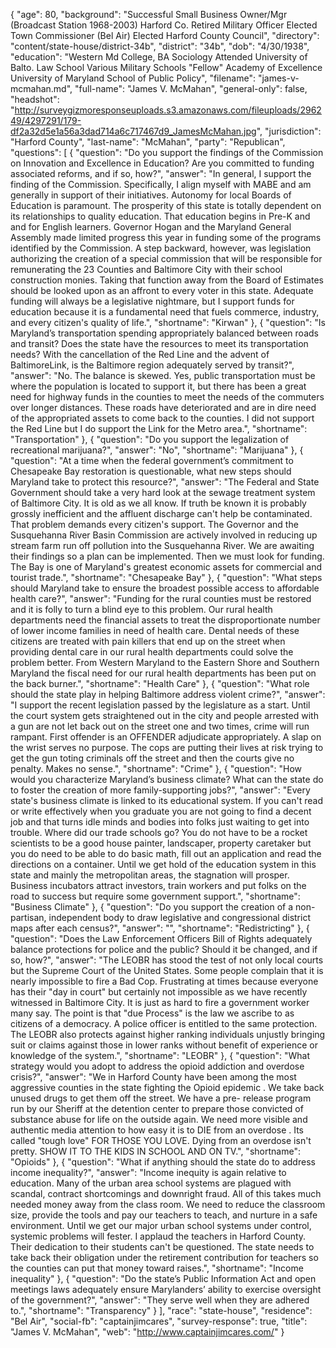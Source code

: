 {
  "age": 80,
  "background": "Successful Small Business Owner/Mgr (Broadcast Station 1968-2003) Harford Co.              Retired Military Officer  Elected Town Commissioner (Bel Air) Elected Harford County Council",
  "directory": "content/state-house/district-34b",
  "district": "34b",
  "dob": "4/30/1938",
  "education": "Western Md College, BA Sociology Attended University of Balto. Law School Various Military Schools \"Fellow\" Academy of Excellence University of Maryland School of Public Policy",
  "filename": "james-v-mcmahan.md",
  "full-name": "James V. McMahan",
  "general-only": false,
  "headshot": "http://surveygizmoresponseuploads.s3.amazonaws.com/fileuploads/296249/4297291/179-df2a32d5e1a56a3dad714a6c717467d9_JamesMcMahan.jpg",
  "jurisdiction": "Harford County",
  "last-name": "McMahan",
  "party": "Republican",
  "questions": [
    {
      "question": "Do you support the findings of the Commission on Innovation and Excellence in Education? Are you committed to funding associated reforms, and if so, how?",
      "answer": "In general, I support the finding of the Commission.  Specifically, I align myself with MABE and am generally in support of their initiatives.  Autonomy for local Boards of Education is paramount.  The prosperity of this state is totally dependent on its relationships to quality education.  That education begins in Pre-K and and for English learners.  Governor Hogan and the Maryland General Assembly made limited progress this year in funding some of the programs identified by the Commission.  A step backward, however, was legislation authorizing the creation of a special commission that will be responsible for remunerating the 23 Counties and Baltimore City with their school construction monies.  Taking that function away from the Board of Estimates should be looked upon as an affront to every voter in this state.  Adequate funding will always be a legislative nightmare, but I support funds for education because it is a fundamental need that fuels commerce, industry, and every citizen's quality of life.",
      "shortname": "Kirwan"
    },
    {
      "question": "Is Maryland’s transportation spending appropriately balanced between roads and transit? Does the state have the resources to meet its transportation needs? With the cancellation of the Red Line and the advent of BaltimoreLink, is the Baltimore region adequately served by transit?",
      "answer": "No. The balance is skewed.  Yes, public transportation must be where the population is located to support it, but there has been a  great need for highway funds in the counties to meet the needs of the commuters over longer distances. These roads have deteriorated and are in dire need of the appropriated assets to come back to the counties.  I did not support the Red Line but I do support the Link for the Metro area.",
      "shortname": "Transportation"
    },
    {
      "question": "Do you support the legalization of recreational marijuana?",
      "answer": "No",
      "shortname": "Marijuana"
    },
    {
      "question": "At a time when the federal government’s commitment to Chesapeake Bay restoration is questionable, what new steps should Maryland take to protect this resource?",
      "answer": "The Federal and State Government should take a very hard look at the sewage treatment system of Baltimore City.  It is old as we all know. If truth be known it is probably grossly inefficient and the affluent discharge can't help be contaminated. That problem demands every citizen's support.  The Governor and the Susquehanna River Basin Commission are actively involved in reducing  up stream  farm run off pollution into the Susquehanna River. We are awaiting their findings so a plan can be implemented.  Then we must look for funding.  The Bay is one of Maryland's greatest  economic assets for commercial and tourist trade.",
      "shortname": "Chesapeake Bay"
    },
    {
      "question": "What steps should Maryland take to ensure the broadest possible access to affordable health care?",
      "answer": "Funding for the  rural counties must be restored and it is folly to turn a blind eye to this problem.  Our rural health departments need the financial assets  to treat the disproportionate number of  lower income families in need of health care. Dental needs of these citizens are treated with pain killers that end up on the street when providing dental care in our rural health departments could solve the problem better.  From Western Maryland to the Eastern Shore and Southern Maryland the fiscal need for our rural health departments has been put on the back burner.",
      "shortname": "Health Care"
    },
    {
      "question": "What role should the state play in helping Baltimore address violent crime?",
      "answer": "I support the recent legislation passed by the legislature as a start.  Until the court system gets straightened out in the city and people arrested with a gun are not let back out on the street one and two times, crime will run rampant. First offender is an OFFENDER adjudicate appropriately. A slap on the wrist serves no purpose. The cops are putting their lives at risk trying to get the gun toting criminals off the street and then the courts give no penalty.  Makes no sense.",
      "shortname": "Crime"
    },
    {
      "question": "How would you characterize Maryland’s business climate? What can the state do to foster the creation of more family-supporting jobs?",
      "answer": "Every state's business climate is linked to its educational system.  If you can't read or write effectively when you graduate you are not going to find a decent job and that turns idle minds and bodies into folks just waiting to get into trouble.  Where did our trade schools go? You do not have to be a rocket scientists to be a good house painter, landscaper, property caretaker but you do need to  be able to do basic math, fill out an application and read the directions on a container. Until we get hold of the education system in this state and mainly the metropolitan areas, the stagnation will prosper.  Business incubators attract investors, train workers and put folks on the road to success but require some government support.",
      "shortname": "Business Climate"
    },
    {
      "question": "Do you support the creation of a non-partisan, independent body to draw legislative and congressional district maps after each census?",
      "answer": "",
      "shortname": "Redistricting"
    },
    {
      "question": "Does the Law Enforcement Officers Bill of Rights adequately balance protections for police and the public? Should it be changed, and if so, how?",
      "answer": "The  LEOBR has stood the test of not only local courts but the Supreme Court of the United States.  Some people complain that it is nearly impossible to  fire a Bad Cop.  Frustrating at times because everyone has their \"day in court\" but certainly not impossible as we have recently witnessed in Baltimore City. It is just as hard to fire a government worker many say. The point is that \"due Process\" is the law we ascribe to as citizens of a democracy. A police officer is entitled to the same protection. The LEOBR also protects against higher ranking individuals unjustly bringing suit or claims against those  in lower ranks without benefit of experience or knowledge of the system.",
      "shortname": "LEOBR"
    },
    {
      "question": "What strategy would you adopt to address the opioid addiction and overdose crisis?",
      "answer": "We in Harford County have been among the most aggressive counties in the state fighting the Opioid epidemic .  We take back unused drugs to get them off the street.  We have a pre- release program run by our Sheriff at the detention center to prepare those convicted of substance abuse for life on the outside again.  We need more visible and authentic media attention to how easy it is to DIE from an overdose .  Its called \"tough love\" FOR THOSE YOU LOVE.   Dying from an overdose isn't pretty.  SHOW IT TO THE KIDS IN SCHOOL AND ON TV.",
      "shortname": "Opioids"
    },
    {
      "question": "What if anything should the state do to address income inequality?",
      "answer": "Income inequity is again relative to education.  Many of the urban area school systems are plagued with scandal, contract shortcomings and downright fraud. All of this takes much needed money away from the class room. We need to reduce the classroom size, provide the tools and pay our teachers to teach, and nurture in a safe environment.  Until we get our major urban school systems under control, systemic problems will fester. I applaud the teachers in Harford County. Their dedication to their students can't be questioned.   The state needs to take back their obligation under the retirement contribution for teachers so the counties can put that money toward raises.",
      "shortname": "Income inequality"
    },
    {
      "question": "Do the state’s Public Information Act and open meetings laws adequately ensure Marylanders’ ability to exercise oversight of the government?",
      "answer": "They serve well when they are adhered to.",
      "shortname": "Transparency"
    }
  ],
  "race": "state-house",
  "residence": "Bel Air",
  "social-fb": "captainjimcares",
  "survey-response": true,
  "title": "James V. McMahan",
  "web": "http://www.captainjimcares.com/"
}
